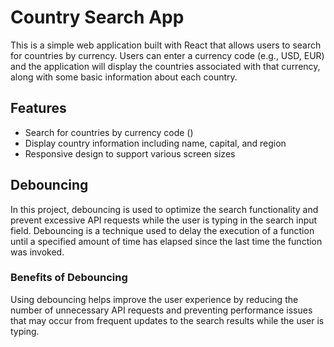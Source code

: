 # Country Search App

This is a simple web application built with React that allows users to search for countries by currency. Users can enter a currency code (e.g., USD, EUR) and the application will display the countries associated with that currency, along with some basic information about each country.

## Features

- Search for countries by currency code ()
- Display country information including name, capital,  and region
- Responsive design to support various screen sizes
  
## Debouncing

In this project, debouncing is used to optimize the search functionality and prevent excessive API requests while the user is typing in the search input field. Debouncing is a technique used to delay the execution of a function until a specified amount of time has elapsed since the last time the function was invoked.


### Benefits of Debouncing

Using debouncing helps improve the user experience by reducing the number of unnecessary API requests and preventing performance issues that may occur from frequent updates to the search results while the user is typing.
